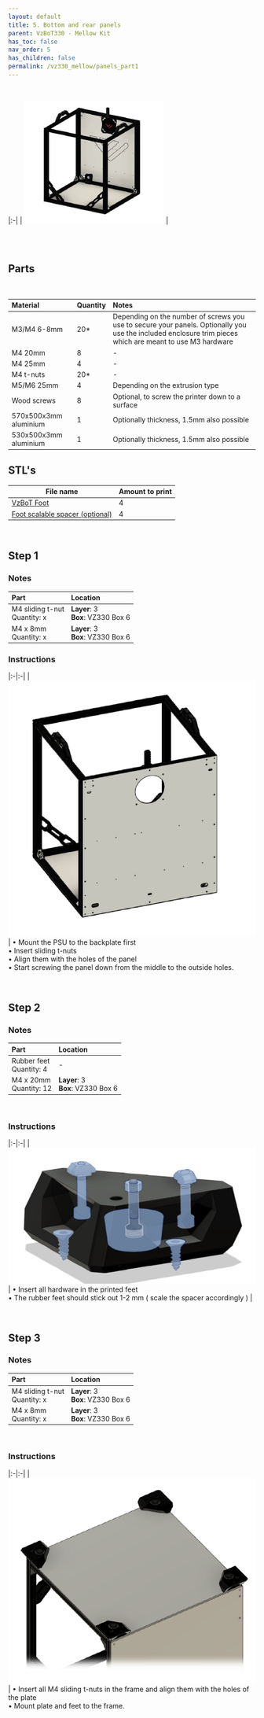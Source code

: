 ```yaml
---
layout: default
title: 5. Bottom and rear panels
parent: VzBoT330 - Mellow Kit
has_toc: false
nav_order: 5
has_children: false
permalink: /vz330_mellow/panels_part1
---
```


<br/>

|:-|
| ![Overview](../assets/images/manual/vz330_mellow/panels_1/overview.png) |

<br/>
<br/>

## Parts

<br/>

| Material        | Quantity          | Notes |
|:-------------|:------------------|:------|
| M3/M4 6-8mm           | 20* | Depending on the number of screws you use to secure your panels. Optionally you use the included enclosure trim pieces which are meant to use M3 hardware  |
| M4 20mm | 8 | - |
| M4 25mm | 4 | - |
| M4 t-nuts | 20*   | - |
| M5/M6 25mm           | 4      | Depending on the extrusion type |
| Wood screws | 8 | Optional, to screw the printer down to a surface |
| 570x500x3mm aluminium | 1 | Optionally thickness, 1.5mm also possible |
| 530x500x3mm aluminium | 1 | Optionally thickness, 1.5mm also possible |

## STL's

| File name | Amount to print |
|-----------|-----------------|
| <a href="https://github.com/VzBoT3D/VzBoT-Vz330/blob/master/Assemblies%20BOM%20and%20STL/Frame/Feet/STL/foot.stl" target="_blank">VzBoT Foot</a> | 4 |
| <a href="https://github.com/VzBoT3D/VzBoT-Vz330/blob/master/Assemblies%20BOM%20and%20STL/Frame/Feet/STL/Spacer.stl" target="_blank">Foot scalable spacer (optional)</a> | 4 |

<br/>

## Step 1

### Notes

| Part | Location |
|:-|:-|
| M4 sliding t-nut <br/> Quantity: x | **Layer**: 3 <br/> **Box**: VZ330 Box 6 |
| M4 x 8mm <br/> Quantity: x | **Layer**: 3 <br/> **Box**: VZ330 Box 6 |

### Instructions

|:-|:-|
| ![Step 1](../assets/images/manual/vz330_mellow/panels_1/step_1.png) | &#8226; Mount the PSU to the backplate first <br/> &#8226; Insert sliding t-nuts <br/> &#8226; Align them with the holes of the panel <br/> &#8226; Start screwing the panel down from the middle to the outside holes.

<br/>

## Step 2

### Notes

| Part | Location |
|:-|:-|
| Rubber feet <br/> Quantity: 4 | - |
| M4 x 20mm <br/> Quantity: 12 | **Layer**: 3 <br/> **Box**: VZ330 Box 6 |

<br/>

### Instructions

|:-|:-|
| ![Step 2](../assets/images/manual/vz330_mellow/panels_1/step_2.png) | &#8226; Insert all hardware in the printed feet <br/> &#8226; The rubber feet should stick out 1-2 mm ( scale the spacer accordingly )  |

<br/>

## Step 3

### Notes

| Part | Location |
|:-|:-|
| M4 sliding t-nut <br/> Quantity: x | **Layer**: 3 <br/> **Box**: VZ330 Box 6 |
| M4 x 8mm <br/> Quantity: x | **Layer**: 3 <br/> **Box**: VZ330 Box 6 |


<br/>

### Instructions

|:-|:-|
| ![Step 3](../assets/images/manual/vz330_mellow/panels_1/step_3.png) | &#8226; Insert all M4 sliding t-nuts in the frame and align them with the holes of the plate <br/> &#8226; Mount plate and feet to the frame.
